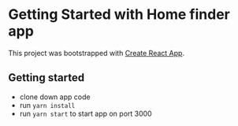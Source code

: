 # Getting Started with Home finder app

This project was bootstrapped with [Create React App](https://github.com/facebook/create-react-app).

## Getting started
- clone down app code
- run `yarn install` 
- run `yarn start` to start app on port 3000
